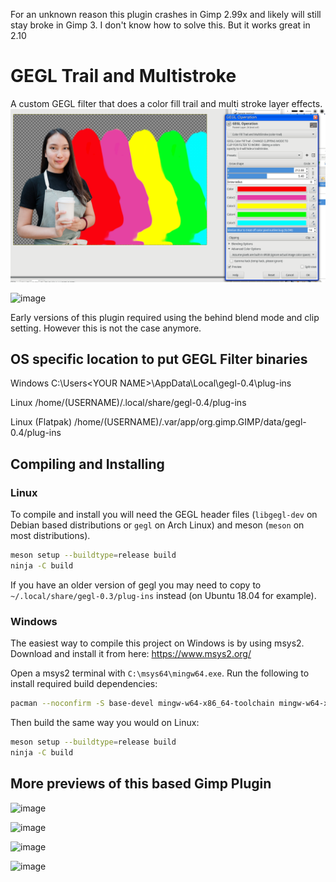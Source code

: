 For an unknown reason this plugin crashes in Gimp 2.99x and likely will still stay broke in Gimp 3. I don't know how to solve this. But it works great in 2.10

GEGL Trail and Multistroke
=========

A custom GEGL filter that does a color fill trail and multi stroke layer effects.
![image preview](color_fill_trail2.png)

![image](https://github.com/LinuxBeaver/GEGL-Color-Fill-Trail/assets/78667207/97c30b10-8e99-48d0-a327-8b7c41c11360)


Early versions of this plugin required using the behind blend mode and clip setting. However this is not the case anymore.


## OS specific location to put GEGL Filter binaries 

Windows
 C:\\Users\<YOUR NAME>\AppData\Local\gegl-0.4\plug-ins
 
 Linux 
 /home/(USERNAME)/.local/share/gegl-0.4/plug-ins
 
 Linux (Flatpak)
 /home/(USERNAME)/.var/app/org.gimp.GIMP/data/gegl-0.4/plug-ins


## Compiling and Installing

### Linux

To compile and install you will need the GEGL header files (`libgegl-dev` on
Debian based distributions or `gegl` on Arch Linux) and meson (`meson` on
most distributions).

```bash
meson setup --buildtype=release build
ninja -C build
```

If you have an older version of gegl you may need to copy to `~/.local/share/gegl-0.3/plug-ins`
instead (on Ubuntu 18.04 for example).



### Windows

The easiest way to compile this project on Windows is by using msys2.  Download
and install it from here: https://www.msys2.org/

Open a msys2 terminal with `C:\msys64\mingw64.exe`.  Run the following to
install required build dependencies:

```bash
pacman --noconfirm -S base-devel mingw-w64-x86_64-toolchain mingw-w64-x86_64-meson mingw-w64-x86_64-gegl
```

Then build the same way you would on Linux:

```bash
meson setup --buildtype=release build
ninja -C build
```

## More previews of this based Gimp Plugin

![image](https://github.com/LinuxBeaver/GEGL-Color-Fill-Trail/assets/78667207/74d60e98-19c1-419e-a81d-e269ed314842)

![image](https://github.com/LinuxBeaver/GEGL-Color-Fill-Trail/assets/78667207/334398ff-65c0-4ad5-9156-a872295365e4)

![image](https://github.com/LinuxBeaver/GEGL-Color-Fill-Trail/assets/78667207/0b3dcf59-79d3-4826-bab5-f6972547f5fd)

![image](https://github.com/LinuxBeaver/GEGL-Color-Fill-Trail/assets/78667207/5672f974-a147-4781-a307-2434ec5857dd)




